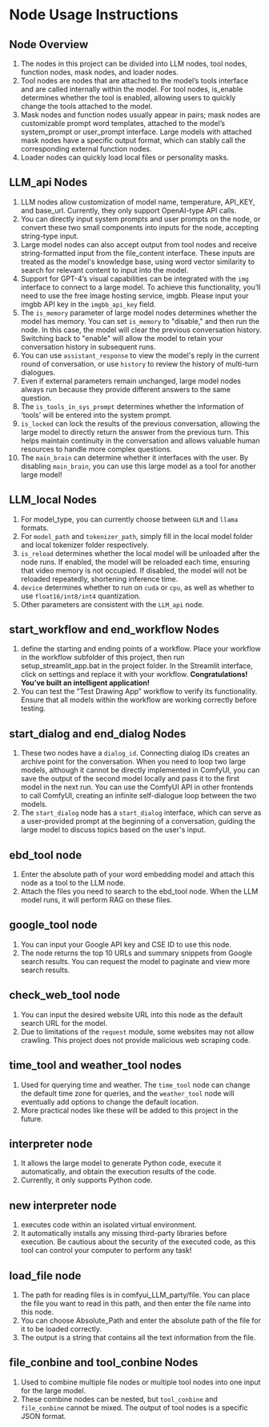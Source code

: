 # **Node Usage Instructions**

## Node Overview
1. The nodes in this project can be divided into LLM nodes, tool nodes, function nodes, mask nodes, and loader nodes.
2. Tool nodes are nodes that are attached to the model’s tools interface and are called internally within the model. For tool nodes, is_enable determines whether the tool is enabled, allowing users to quickly change the tools attached to the model.
3. Mask nodes and function nodes usually appear in pairs; mask nodes are customizable prompt word templates, attached to the model’s system_prompt or user_prompt interface. Large models with attached mask nodes have a specific output format, which can stably call the corresponding external function nodes.
4. Loader nodes can quickly load local files or personality masks.

## LLM_api Nodes
1. LLM nodes allow customization of model name, temperature, API_KEY, and base_url. Currently, they only support OpenAI-type API calls.
2. You can directly input system prompts and user prompts on the node, or convert these two small components into inputs for the node, accepting string-type input.
3. Large model nodes can also accept output from tool nodes and receive string-formatted input from the file_content interface. These inputs are treated as the model's knowledge base, using word vector similarity to search for relevant content to input into the model.
4. Support for GPT-4’s visual capabilities can be integrated with the `img` interface to connect to a large model. To achieve this functionality, you’ll need to use the free image hosting service, imgbb. Please input your imgbb API key in the `imgbb_api_key` field.
5. The `is_memory` parameter of large model nodes determines whether the model has memory. You can set `is_memory` to "disable," and then run the node. In this case, the model will clear the previous conversation history. Switching back to "enable" will allow the model to retain your conversation history in subsequent runs.
6. You can use `assistant_response` to view the model's reply in the current round of conversation, or use `history` to review the history of multi-turn dialogues.
7. Even if external parameters remain unchanged, large model nodes always run because they provide different answers to the same question.
8. The `is_tools_in_sys_prompt` determines whether the information of ‘tools’ will be entered into the system prompt.
9. `is_locked` can lock the results of the previous conversation, allowing the large model to directly return the answer from the previous turn. This helps maintain continuity in the conversation and allows valuable human resources to handle more complex questions.
10. The `main_brain` can determine whether it interfaces with the user. By disabling `main_brain`, you can use this large model as a tool for another large model!

## LLM_local Nodes
1. For model_type, you can currently choose between `GLM` and `llama` formats.
2. For `model_path` and `tokenizer_path`, simply fill in the local model folder and local tokenizer folder respectively.
3. `is_reload` determines whether the local model will be unloaded after the node runs. If enabled, the model will be reloaded each time, ensuring that video memory is not occupied. If disabled, the model will not be reloaded repeatedly, shortening inference time.
4. `device` determines whether to run on `cuda` or `cpu`, as well as whether to use `float16/int8/int4` quantization.
5. Other parameters are consistent with the `LLM_api` node.

## start_workflow and end_workflow Nodes
1. define the starting and ending points of a workflow. Place your workflow in the workflow subfolder of this project, then run setup_streamlit_app.bat in the project folder. In the Streamlit interface, click on settings and replace it with your workflow.
**Congratulations! You’ve built an intelligent application!**
2. You can test the “Test Drawing App” workflow to verify its functionality. Ensure that all models within the workflow are working correctly before testing.

## start_dialog and end_dialog Nodes
1. These two nodes have a `dialog_id`. Connecting dialog IDs creates an archive point for the conversation. When you need to loop two large models, although it cannot be directly implemented in ComfyUI, you can save the output of the second model locally and pass it to the first model in the next run. You can use the ComfyUI API in other frontends to call ComfyUI, creating an infinite self-dialogue loop between the two models.
2. The `start_dialog` node has a `start_dialog` interface, which can serve as a user-provided prompt at the beginning of a conversation, guiding the large model to discuss topics based on the user's input.

## ebd_tool node
1. Enter the absolute path of your word embedding model and attach this node as a tool to the LLM node.
2. Attach the files you need to search to the ebd_tool node. When the LLM model runs, it will perform RAG on these files.

## google_tool node
1. You can input your Google API key and CSE ID to use this node.
2. The node returns the top 10 URLs and summary snippets from Google search results. You can request the model to paginate and view more search results.

## check_web_tool node
1. You can input the desired website URL into this node as the default search URL for the model.
2. Due to limitations of the `request` module, some websites may not allow crawling. This project does not provide malicious web scraping code.

## time_tool and weather_tool nodes
1. Used for querying time and weather. The `time_tool` node can change the default time zone for queries, and the `weather_tool` node will eventually add options to change the default location.
2. More practical nodes like these will be added to this project in the future.

## interpreter node
1. It allows the large model to generate Python code, execute it automatically, and obtain the execution results of the code.
2. Currently, it only supports Python code.

## new interpreter node 
1. executes code within an isolated virtual environment.
2. It automatically installs any missing third-party libraries before execution. Be cautious about the security of the executed code, as this tool can control your computer to perform any task!

## load_file node
1. The path for reading files is in comfyui_LLM_party/file. You can place the file you want to read in this path, and then enter the file name into this node.
2. You can choose Absolute_Path and enter the absolute path of the file for it to be loaded correctly.
3. The output is a string that contains all the text information from the file.

## file_conbine and tool_conbine Nodes
1. Used to combine multiple file nodes or multiple tool nodes into one input for the large model.
2. These combine nodes can be nested, but `tool_conbine` and `file_conbine` cannot be mixed. The output of tool nodes is a specific JSON format.
